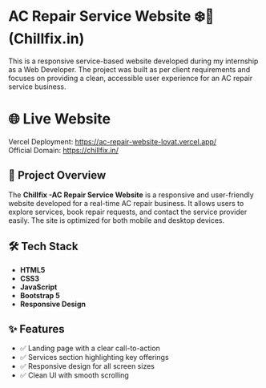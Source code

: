 # AC Repair Service Website ❄️🔧  (Chillfix.in)

This is a responsive service-based website developed during my internship as a Web Developer. The project was built as per client requirements and focuses on providing a clean, accessible user experience for an AC repair service business.

 # 🌐 Live Website
Vercel Deployment: https://ac-repair-website-lovat.vercel.app/ <br/>
Official Domain: https://chillfix.in/ 

## 📌 Project Overview

The **Chillfix -AC Repair Service Website** is a responsive and user-friendly website developed for a real-time AC repair business. It allows users to explore services, book repair requests, and contact the service provider easily. The site is optimized for both mobile and desktop devices.

## 🛠 Tech Stack

- **HTML5**
- **CSS3**
- **JavaScript**
- **Bootstrap 5**
- **Responsive Design**

## ✨ Features

- ✅ Landing page with a clear call-to-action
- ✅ Services section highlighting key offerings
- ✅ Responsive design for all screen sizes
- ✅ Clean UI with smooth scrolling


